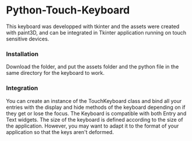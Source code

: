 # Python-Touch-Keyboard

This keyboard was developped with tkinter and the assets were created with paint3D, and can be integrated in Tkinter application running on touch sensitive devices.

### Installation

Download the folder, and put the assets folder and the python file in the same directory for the keyboard to work. 

### Integration 

You can create an instance of the TouchKeyboard class and bind all your entries with the display and hide methods of the keyboard depending on if they get or lose the focus.
The Keyboard is compatible with both Entry and Text widgets. The size of the keyboard is defined according to the size of the application. However, you may want to adapt it to the format of your application so that the keys aren't deformed.
